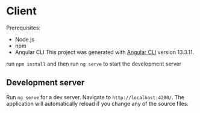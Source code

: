 # Client
Prerequisites:
- Node.js
- npm
- Angular CLI
This project was generated with [Angular CLI](https://github.com/angular/angular-cli) version 13.3.11.

run `npm install` and then
run  `ng serve`  to start the development server

## Development server

Run `ng serve` for a dev server. Navigate to `http://localhost:4200/`. The application will automatically reload if you change any of the source files.
